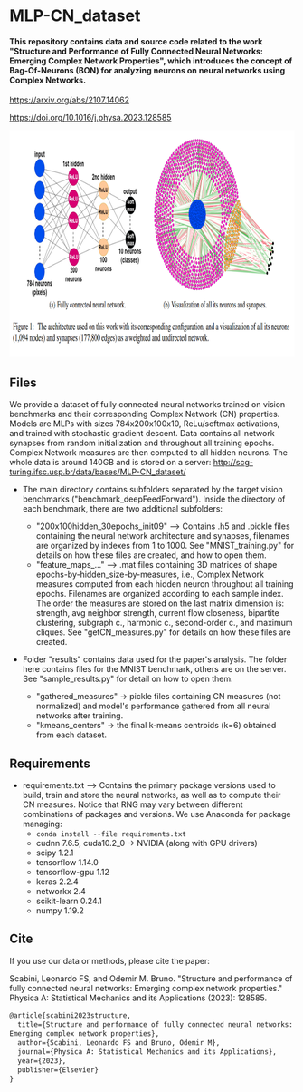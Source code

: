 # MLP-CN_dataset

#### This repository contains data and source code related to the work "Structure and Performance of Fully Connected Neural Networks: Emerging Complex Network Properties", which introduces the concept of Bag-Of-Neurons (BON) for analyzing neurons on neural networks using Complex Networks.

https://arxiv.org/abs/2107.14062

https://doi.org/10.1016/j.physa.2023.128585

<p align="center">
    <img src="example.png" height="400px">
</p>


## Files
We provide a dataset of fully connected neural networks trained on vision benchmarks and their corresponding Complex Network (CN) properties. Models are MLPs with sizes 784x200x100x10, ReLu/softmax activations, and trained with stochastic gradient descent. Data contains all network synapses from random initialization and throughout all training epochs. Complex Network measures are then computed to all hidden neurons. The whole data is around 140GB and is stored on a server: http://scg-turing.ifsc.usp.br/data/bases/MLP-CN_dataset/
  * The main directory contains subfolders separated by the target vision benchmarks ("benchmark_deepFeedForward"). Inside the directory of each benchmark, there are two additional subfolders:    
    * "200x100hidden_30epochs_init09" --> Contains .h5 and .pickle files containing the neural network architecture and synapses, filenames are organized by indexes from 1 to 1000. See "MNIST_training.py" for details on how these files are created, and how to open them. 
    * "feature_maps_..." --> .mat files containing 3D matrices of shape epochs-by-hidden_size-by-measures, i.e., Complex Network measures computed from each hidden neuron throughout all training epochs. Filenames are organized according to each sample index. The order the measures are stored on the last matrix dimension is: strength, avg neighbor strength, current flow closeness, bipartite clustering, subgraph c., harmonic c., second-order c., and maximum cliques. See "getCN_measures.py" for details on how these files are created.

* Folder "results" contains data used for the paper's analysis. The folder here contains files for the MNIST benchmark, others are on the server. See "sample_results.py" for detail on how to open them.
  * "gathered_measures" -> pickle files containing CN measures (not normalized) and model's performance gathered from all neural networks after training.
  * "kmeans_centers" -> the final k-means centroids (k=6) obtained from each dataset.

## Requirements
* requirements.txt --> Contains the primary package versions used to build, train and store the neural networks, as well as to compute their CN measures. Notice that RNG may vary between different combinations of packages and versions. We use Anaconda for package managing:
  *  `conda install --file requirements.txt` 
  * cudnn 7.6.5, cuda10.2_0 -> NVIDIA (along with GPU drivers)
  * scipy 1.2.1             
  * tensorflow 1.14.0    
  * tensorflow-gpu 1.12
  * keras 2.2.4       
  * networkx 2.4       
  * scikit-learn 0.24.1   
  * numpy 1.19.2    

## Cite

If you use our data or methods, please cite the paper:

Scabini, Leonardo FS, and Odemir M. Bruno. "Structure and performance of fully connected neural networks: Emerging complex network properties." Physica A: Statistical Mechanics and its Applications (2023): 128585.

```
@article{scabini2023structure,
  title={Structure and performance of fully connected neural networks: Emerging complex network properties},
  author={Scabini, Leonardo FS and Bruno, Odemir M},
  journal={Physica A: Statistical Mechanics and its Applications},
  year={2023},
  publisher={Elsevier}
}
```     

